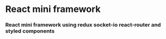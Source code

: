 # React mini framework

### React mini framework using redux socket-io react-router and styled components
